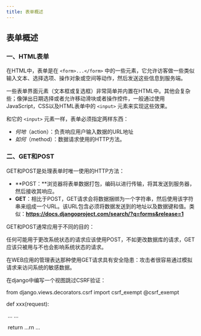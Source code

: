 ```yaml
---
title: 表单概述
---
```


## 表单概述

### 一、HTML表单

在HTML中，表单是在 `<form>...</form>` 中的一些元素，它允许访客做一些类似输入文本、选择选项、操作对象或空间等动作，然后发送这些信息到服务端。

一些表单界面元素（文本框或复选框）非常简单并内置在HTML中。其他会复杂些；像弹出日期选择或者允许移动滑块或者操作控件，一般通过使用JavaScript，CSS以及HTML表单中的 `<input>` 元素来实现这些效果。

和它的 `<input>` 元素一样，表单必须指定两样东西：

- *何地*（action）：负责响应用户输入数据的URL地址
- *如何*（method）：数据请求使用的HTTP方法。

### 二、GET和POST

GET和POST是处理表单时唯一使用的HTTP方法：

- **POST：**浏览器将表单数据打包，编码以进行传输，将其发送到服务器，然后接收其响应。
- **GET**：相比于POST，GET请求会将数据捆绑为一个字符串，然后使用该字符串来组成一个URL。该URL包含必须将数据发送到的地址以及数据键和值。类似：**https://docs.djangoproject.com/search/?q=forms&release=1**

GET和POST通常应用于不同的目的：

任何可能用于更改系统状态的请求应该使用POST，不如更改数据库的请求，GET应该只被用与不也会影响系统状态的请求。

在WEB应用的管理表达那种使用GET请求具有安全隐患：攻击者很容易通过模拟请求来访问系统的敏感数据。

在django中编写一个视图跳过CSRF验证：

from django.views.decorators.csrf import csrf_exempt
@csrf_exempt

def xxx(request):

​		... ...

​		return ...rn ...